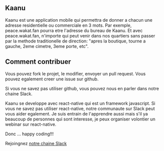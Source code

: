## Kaanu
  Kaanu est une application mobile qui permettra de donner a chacun une adresse residentielle ou commerciale en 3 mots. Par exemple, peace.wakat.fan pourra etre l'adresse du bureau de Kaanu. Et avec peace.wakat.fan, n'importe qui peut venir dans nos quartiers sans passer par la methode traditionelle de direction: "apres la boutique, tourne a gauche, 2eme cimetre, 3eme porte, etc".

## Comment contribuer
Vous pouvez fork le projet, le modifier, envoyer un pull request. Vous pouvez egalement creer une issue sur github.

Si vous ne savez pas utiliser github, vous pouvez nous en parler dans notre chaine Slack.

Kaanu se developpe avec react-native qui est un framework javascript. Si vous ne savez pas utiliser react-native, notre communaute sur Slack peut vous aider egalement. Je suis entrain de l'apprendre aussi mais s'il ya beaucoup de personnes qui sont interesse, je peux organiser volontier un webinar sur react-native.

Donc ... happy coding!!!

Rejoingnez [notre chaine Slack](https://kaanu.signup.team/)
